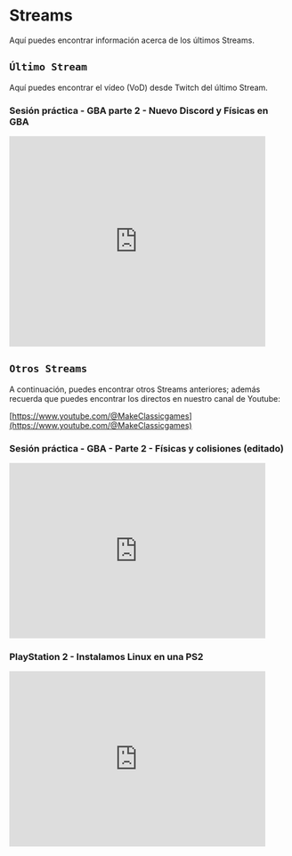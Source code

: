 # Streams

Aquí puedes encontrar información acerca de los últimos Streams.

## ```Último Stream```

Aquí puedes encontrar el vídeo (VoD) desde Twitch del último Stream.

### Sesión práctica - GBA parte 2 - Nuevo Discord y Físicas en GBA

<iframe src="https://player.twitch.tv/?video=2306594301&parent=makeclassicgames.dev" frameborder="0" allowfullscreen="true" scrolling="no" height="378" width="460"></iframe>

<p></p>

## ```Otros Streams```

A continuación, puedes encontrar otros Streams anteriores; además recuerda que puedes encontrar los directos en nuestro canal de Youtube:

[https://www.youtube.com/@MakeClassicgames](https://www.youtube.com/@MakeClassicgames)

<p></p>

### Sesión práctica - GBA - Parte 2 - Físicas y colisiones (editado)

<iframe width="460" height="315" src="https://www.youtube.com/embed/0FlAKShfIdk?si=5TVumqvwOVKTwjGB" title="YouTube video player" frameborder="0" allow="accelerometer; autoplay; clipboard-write; encrypted-media; gyroscope; picture-in-picture; web-share" referrerpolicy="strict-origin-when-cross-origin" allowfullscreen></iframe>

<p></p>

### PlayStation 2 - Instalamos Linux en una PS2

<iframe width="460" height="315" src="https://www.youtube.com/embed/YynlLqyejHU?si=pGrmeoiG22r0wg2F" title="YouTube video player" frameborder="0" allow="accelerometer; autoplay; clipboard-write; encrypted-media; gyroscope; picture-in-picture; web-share" referrerpolicy="strict-origin-when-cross-origin" allowfullscreen></iframe>


